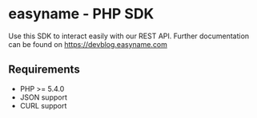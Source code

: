 easyname - PHP SDK
==================

Use this SDK to interact easily with our REST API.
Further documentation can be found on https://devblog.easyname.com

Requirements
------------
- PHP >= 5.4.0
- JSON support
- CURL support